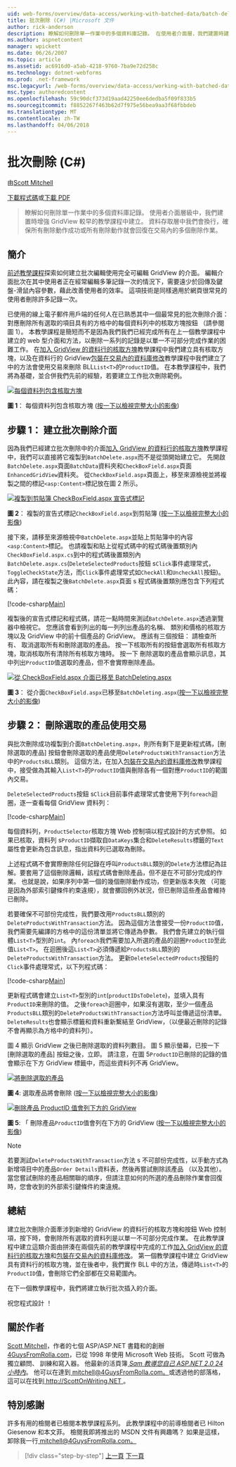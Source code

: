 ```yaml
---
uid: web-forms/overview/data-access/working-with-batched-data/batch-deleting-cs
title: 批次刪除 (C#) |Microsoft 文件
author: rick-anderson
description: 瞭解如何刪除單一作業中的多個資料庫記錄。 在使用者介面層，我們建置時建立在稍早 tut 增強 GridView...
ms.author: aspnetcontent
manager: wpickett
ms.date: 06/26/2007
ms.topic: article
ms.assetid: ac6916d0-a5ab-4218-9760-7ba9e72d258c
ms.technology: dotnet-webforms
ms.prod: .net-framework
msc.legacyurl: /web-forms/overview/data-access/working-with-batched-data/batch-deleting-cs
msc.type: authoredcontent
ms.openlocfilehash: 59c90dcf373d19aad42250ee6dedba5f09f833b5
ms.sourcegitcommit: f8852267f463b62d7f975e56bea9aa3f68fbbdeb
ms.translationtype: MT
ms.contentlocale: zh-TW
ms.lasthandoff: 04/06/2018
---
```

<a name="batch-deleting-c"></a>批次刪除 (C#)
====================
由[Scott Mitchell](https://twitter.com/ScottOnWriting)

[下載程式碼](http://download.microsoft.com/download/3/9/f/39f92b37-e92e-4ab3-909e-b4ef23d01aa3/ASPNET_Data_Tutorial_65_CS.zip)或[下載 PDF](batch-deleting-cs/_static/datatutorial65cs1.pdf)

> 瞭解如何刪除單一作業中的多個資料庫記錄。 使用者介面層級中，我們建置時增強 GridView 較早的教學課程中建立。 資料存取層中我們會換行，確保所有刪除動作成功或所有刪除動作就會回復在交易內的多個刪除作業。


## <a name="introduction"></a>簡介

[前述教學課程](batch-updating-cs.md)探索如何建立批次編輯使用完全可編輯 GridView 的介面。 編輯介面批次在其中使用者正在經常編輯多筆記錄一次的情況下，需要遠少於回傳及鍵盤-滑鼠內容參數，藉此改善使用者的效率。 這項技術是同樣適用於網頁很常見的使用者刪除許多記錄一次。

已使用的線上電子郵件用戶端的任何人在已熟悉其中一個最常見的批次刪除介面： 對應刪除所有選取的項目具有的方格中的每個資料列中的核取方塊按鈕 （請參閱圖 1）。 本教學課程是簡短而不是因為我們我們已經完成所有在上一個教學課程中建立的 web 型介面和方法，以刪除一系列的記錄是以單一不可部分完成作業的困難工作。 在[加入 GridView 的資料行的核取方塊](../enhancing-the-gridview/adding-a-gridview-column-of-checkboxes-cs.md)教學課程中我們建立具有核取方塊，以及在資料行的 GridView[包裝在交易內的資料庫修改](wrapping-database-modifications-within-a-transaction-cs.md)教學課程中我們建立了中的方法會使用交易來刪除 BLL`List<T>`的`ProductID`值。 在本教學課程中，我們將為基礎，並合併我們先前的經驗，若要建立工作批次刪除範例。


[![每個資料列包含核取方塊](batch-deleting-cs/_static/image1.gif)](batch-deleting-cs/_static/image1.png)

**圖 1**： 每個資料列包含核取方塊 ([按一下以檢視完整大小的影像](batch-deleting-cs/_static/image2.png))


## <a name="step-1-creating-the-batch-deleting-interface"></a>步驟 1： 建立批次刪除介面

因為我們已經建立批次刪除中的介面[加入 GridView 的資料行的核取方塊](../enhancing-the-gridview/adding-a-gridview-column-of-checkboxes-cs.md)教學課程中，我們可以直接將它複製到`BatchDelete.aspx`而不是從頭開始建立它。 先開啟`BatchDelete.aspx`頁面`BatchData`資料夾和`CheckBoxField.aspx`頁面`EnhancedGridView`資料夾。 從`CheckBoxField.aspx`頁面上，移至來源檢視並將複製之間的標記`<asp:Content>`標記放在圖 2 所示。


[![複製到剪貼簿 CheckBoxField.aspx 宣告式標記](batch-deleting-cs/_static/image2.gif)](batch-deleting-cs/_static/image3.png)

**圖 2**： 複製的宣告式標記`CheckBoxField.aspx`到剪貼簿 ([按一下以檢視完整大小的影像](batch-deleting-cs/_static/image4.png))


接下來，請移至來源檢視中`BatchDelete.aspx`並貼上剪貼簿中的內容`<asp:Content>`標記。 也請複製和貼上從程式碼中的程式碼後置類別內`CheckBoxField.aspx.cs`到中的程式碼後置類別內`BatchDelete.aspx.cs`(`DeleteSelectedProducts`按鈕 s`Click`事件處理常式，`ToggleCheckState`方法，而`Click`事件處理常式如`CheckAll`和`UncheckAll`按鈕)。 此內容，請在複製之後`BatchDelete.aspx`頁面 s 程式碼後置類別應包含下列程式碼：


[!code-csharp[Main](batch-deleting-cs/samples/sample1.cs)]

複製後的宣告式標記和程式碼，請花一點時間來測試`BatchDelete.aspx`透過瀏覽器中檢視它。 您應該會看到列出的每一列列出產品的名稱、 類別和價格的核取方塊以及 GridView 中的前十個產品的 GridView。 應該有三個按鈕： 請檢查所有、 取消選取所有和刪除選取的產品。 按一下核取所有的按鈕會選取所有核取方塊，取消核取所有清除所有核取方塊時。 按一下 刪除選取的產品會顯示訊息，其中列出`ProductID`值選取的產品，但不會實際刪除產品。


[![從 CheckBoxField.aspx 介面已移至 BatchDeleting.aspx](batch-deleting-cs/_static/image3.gif)](batch-deleting-cs/_static/image5.png)

**圖 3**： 從介面`CheckBoxField.aspx`已移至`BatchDeleting.aspx`([按一下以檢視完整大小的影像](batch-deleting-cs/_static/image6.png))


## <a name="step-2-deleting-the-checked-products-using-transactions"></a>步驟 2： 刪除選取的產品使用交易

與批次刪除成功複製到介面`BatchDeleting.aspx`，則所有剩下是更新程式碼，[刪除選取的產品] 按鈕會刪除選取的產品使用`DeleteProductsWithTransaction`方法中的`ProductsBLL`類別。 這個方法，在加入[包裝在交易內的資料庫修改](wrapping-database-modifications-within-a-transaction-cs.md)教學課程中，接受做為其輸入`List<T>`的`ProductID`值與刪除各有一個對應`ProductID`的範圍內交易。

`DeleteSelectedProducts`按鈕 s`Click`目前事件處理常式會使用下列`foreach`迴圈，逐一查看每個 GridView 資料列：


[!code-csharp[Main](batch-deleting-cs/samples/sample2.cs)]

每個資料列，`ProductSelector`核取方塊 Web 控制項以程式設計的方式參照。 如果已核取，資料列 s`ProductID`擷取自`DataKeys`集合和`DeleteResults`標籤的`Text`屬性會更新為包含訊息，指出資料列已選取為刪除。

上述程式碼不會實際刪除任何記錄在呼叫`ProductsBLL`類別的`Delete`方法標記為註解。要套用了這個刪除邏輯，該程式碼會刪除產品，但不是在不可部分完成的作業。 也就是說，如果序列中第一個的幾個刪除動作成功，但更新版本失敗 （可能是因為外部索引鍵條件約束違規），就會擲回例外狀況，但已刪除這些產品會維持已刪除。

若要確保不可部份完成性，我們要改用`ProductsBLL`類別的`DeleteProductsWithTransaction`方法。 因為這個方法會接受一份`ProductID`值，我們需要先編譯的方格中的這份清單並將它傳遞為參數。 我們會先建立的執行個體`List<T>`型別的`int`。 內`foreach`我們需要加入所選的產品的迴圈`ProductID`至此值`List<T>`。 在迴圈後這`List<T>`必須傳遞給`ProductsBLL`類別的`DeleteProductsWithTransaction`方法。 更新`DeleteSelectedProducts`按鈕的`Click`事件處理常式，以下列程式碼：


[!code-csharp[Main](batch-deleting-cs/samples/sample3.cs)]

更新程式碼會建立`List<T>`型別的`int`(`productIDsToDelete`)，並填入具有`ProductID`来刪除的值。 之後`foreach`迴圈中，如果沒有選取，至少一個產品`ProductsBLL`類別的`DeleteProductsWithTransaction`方法呼叫並傳遞這份清單。 `DeleteResults`也會顯示標籤和資料重新繫結至 GridView，（以便最近刪除的記錄不會再顯示為方格中的資料列）。

圖 4 顯示 GridView 之後已刪除選取的資料列數目。 圖 5 顯示螢幕，已按一下 [刪除選取的產品] 按鈕之後，立即。 請注意，在圖 5`ProductID`已刪除的記錄的值會顯示在下方 GridView 標籤中，而這些資料列不再 GridView。


[![將刪除選取的產品](batch-deleting-cs/_static/image4.gif)](batch-deleting-cs/_static/image7.png)

**圖 4**: 選取產品將會刪除 ([按一下以檢視完整大小的影像](batch-deleting-cs/_static/image8.png))


[![刪除產品 ProductID 值會列下方的 GridView](batch-deleting-cs/_static/image5.gif)](batch-deleting-cs/_static/image9.png)

**圖 5**: 「 刪除產品`ProductID`值會列在下方的 GridView ([按一下以檢視完整大小的影像](batch-deleting-cs/_static/image10.png))


> [!NOTE]
> 若要測試`DeleteProductsWithTransaction`方法 s 不可部份完成性，以手動方式為新增項目中的產品`Order Details`資料表，然後再嘗試刪除該產品 （以及其他）。 當您嘗試刪除的產品相關聯的順序，但請注意如何的所選的產品刪除作業會回復時，您會收到的外部索引鍵條件約束違規。


## <a name="summary"></a>總結

建立批次刪除介面牽涉到新增的 GridView 的資料行的核取方塊和按鈕 Web 控制項，按下時，會刪除所有選取的資料列是以單一不可部分完成作業。 在此教學課程中建立這類介面由拼湊在兩個先前的教學課程中完成的工作[加入 GridView 的資料行的核取方塊](../enhancing-the-gridview/adding-a-gridview-column-of-checkboxes-cs.md)和[包裝在交易內的資料庫修改](wrapping-database-modifications-within-a-transaction-cs.md)。 第一個教學課程中建立 GridView 具有資料行的核取方塊，並在後者中，我們實作 BLL 中的方法，傳遞時`List<T>`的`ProductID`值，會刪除它們全部都在交易範圍內。

在下一個教學課程中，我們將建立執行批次插入的介面。

祝您程式設計 ！

## <a name="about-the-author"></a>關於作者

[Scott Mitchell](http://www.4guysfromrolla.com/ScottMitchell.shtml)，作者的七個 ASP/ASP.NET 書籍和的創辦[4GuysFromRolla.com](http://www.4guysfromrolla.com)，已從 1998 年使用 Microsoft Web 技術。 Scott 可做為獨立顧問、 訓練和寫入器。 他最新的活頁簿[ *Sam 教導您自己 ASP.NET 2.0 24 小時內*](https://www.amazon.com/exec/obidos/ASIN/0672327384/4guysfromrollaco)。 他可以在達到[ mitchell@4GuysFromRolla.com。](mailto:mitchell@4GuysFromRolla.com)或透過他的部落格，這可以在找到[ http://ScottOnWriting.NET ](http://ScottOnWriting.NET)。

## <a name="special-thanks-to"></a>特別感謝

許多有用的檢閱者已檢閱本教學課程系列。 此教學課程中的前導檢閱者已 Hilton Giesenow 和本文菲。 檢閱我即將推出的 MSDN 文件有興趣嗎？ 如果是這樣，卸除我一行[ mitchell@4GuysFromRolla.com。](mailto:mitchell@4GuysFromRolla.com)

> [!div class="step-by-step"]
> [上一頁](batch-updating-cs.md)
> [下一頁](batch-inserting-cs.md)
